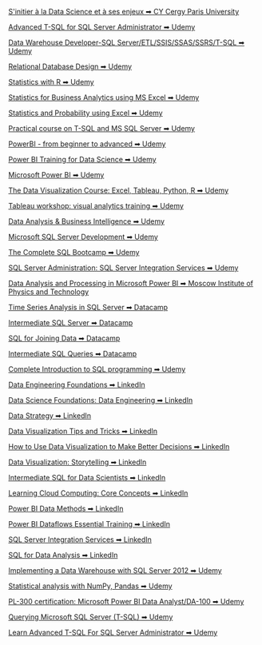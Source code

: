 <a href="https://drive.google.com/file/d/187OIHVu94qsEeKln3SCe1boQfrt77AxK/view">S'initier à la Data Science et à ses enjeux ➡ CY Cergy Paris University</a>

<a href="https://www.udemy.com/certificate/UC-89a0f801-c45b-48d9-8c7c-d6bc03bd2e91/">Advanced T-SQL for SQL Server Administrator ➡ Udemy</a>

<a href="https://www.udemy.com/certificate/UC-6a203fc7-9828-4b16-b381-f150c836c9b9/">Data Warehouse Developer-SQL Server/ETL/SSIS/SSAS/SSRS/T-SQL ➡ Udemy</a>

<a href="https://www.udemy.com/certificate/UC-ac678604-1911-4a2f-beb4-7c3f0a0ae551/">Relational Database Design ➡ Udemy</a>

<a href="https://www.udemy.com/certificate/UC-c046005b-54fb-4d4e-aba8-4fec8c49e0fe/">Statistics with R ➡ Udemy</a>

<a href="https://www.udemy.com/certificate/UC-cc24dfef-3ade-41d0-8192-7eaa7a96b510/">Statistics for Business Analytics using MS Excel ➡ Udemy</a>

<a href="https://www.udemy.com/certificate/UC-9cd02a2d-e3e4-4ddc-b1c9-40011fda8adb/">Statistics and Probability using Excel ➡ Udemy</a>

<a href="https://www.udemy.com/certificate/UC-7b3bac6b-a7ba-48ca-9417-162fbfe81010/">Practical course on T-SQL and MS SQL Server ➡ Udemy</a>

<a href="https://www.udemy.com/certificate/UC-c0ba507b-e17d-4502-93c0-d504cf1bb858/">PowerBI - from beginner to advanced ➡ Udemy</a>

<a href="https://www.udemy.com/certificate/UC-bb7e51c5-1906-4666-8d09-95cfd0511492/">Power BI Training for Data Science ➡ Udemy</a>

<a href="https://www.udemy.com/certificate/UC-bb7f9899-5c32-4b29-a098-37455b761822/">Microsoft Power BI ➡ Udemy</a>

<a href="https://www.udemy.com/certificate/UC-cacdcbfb-b076-463d-b3c1-0102ecc1ef48/">The Data Visualization Course: Excel, Tableau, Python, R ➡ Udemy</a>

<a href="https://www.udemy.com/certificate/UC-bf92bd87-a056-4c6f-9a8d-c857246d65f4/">Tableau workshop: visual analytics training ➡ Udemy</a>

<a href="https://www.udemy.com/certificate/UC-79c661cd-585d-4bc7-921b-e5831b9637ee/">Data Analysis & Business Intelligence ➡ Udemy</a>

<a href="https://www.udemy.com/certificate/UC-33db19e9-3577-488d-9e9a-fbe6a2aec059/">Microsoft SQL Server Development ➡ Udemy</a>

<a href="https://www.udemy.com/certificate/UC-69abba15-b274-4f23-ab31-62b482b22697/">The Complete SQL Bootcamp ➡ Udemy</a>

<a href="https://www.udemy.com/certificate/UC-8705148c-4f79-47f2-8c17-4a0d130b45d4/">SQL Server Administration: SQL Server Integration Services ➡ Udemy</a>

<a href="https://www.coursera.org/account/accomplishments/verify/U2MF9NY6GTRM">Data Analysis and Processing in Microsoft Power BI ➡ Moscow Institute of Physics and Technology</a>

<a href="https://www.datacamp.com/statement-of-accomplishment/course/587097414cb74ae592a0756c936d7a05567d8875">Time Series Analysis in SQL Server ➡ Datacamp</a>

<a href="https://www.datacamp.com/statement-of-accomplishment/course/cc870fc51acdb13c7881ed7976194406e6ced2f2">Intermediate SQL Server ➡ Datacamp</a>

<a href="https://www.datacamp.com/statement-of-accomplishment/course/724ac6e7e3991f88ba2241b5e5f8c90854343da8">SQL for Joining Data ➡ Datacamp</a>

<a href="https://www.datacamp.com/statement-of-accomplishment/course/040f8abe65c28a265270a4d43d1927866b954bcc">Intermediate SQL Queries ➡ Datacamp</a>

<a href="https://www.udemy.com/certificate/UC-aedf7f57-1eee-43b3-9dcc-8505002e4082/">Complete Introduction to SQL programming ➡ Udemy</a>

<a href="https://www.linkedin.com/learning/certificates/3b2eec528ebe34f364e450f8f8c4fc82b96107a74ca658dd4ae83ac0b0aee1a1">Data Engineering Foundations ➡ LinkedIn</a>

<a href="https://www.linkedin.com/learning/certificates/b1d0be7add8c1a9a937e2b5b6eccf9df2398d527aca738b7707859bae1870060">Data Science Foundations: Data Engineering ➡ LinkedIn</a>

<a href="https://www.linkedin.com/learning/certificates/22fa44dc928cdb69d4d113e5af0874a59b0fb78d5149a68b6c99c669af1945d9">Data Strategy ➡ LinkedIn</a>

<a href="https://www.linkedin.com/learning/certificates/eeef437069592e900a65de37809977feba7c8f42a4fd010a804123dd19bc95b8">Data Visualization Tips and Tricks ➡ LinkedIn</a>

<a href="https://www.linkedin.com/learning/certificates/efcbc900d13ce64ee8af39a3262b5501c263a8eb236719ff20a7a52cf11122c7">How to Use Data Visualization to Make Better Decisions ➡ LinkedIn</a>

<a href="https://www.linkedin.com/learning/certificates/47b0a54c68ad9eb8a234149fa508dce301da3caa971885eab9ad6c83c5f33c5b">Data Visualization: Storytelling ➡ LinkedIn</a>

<a href="https://www.linkedin.com/learning/certificates/598d234e3d73087064f960e7c7996b6e7a1dafe2e08c552ebbb767fab9c84ca2">Intermediate SQL for Data Scientists ➡ LinkedIn</a>

<a href="https://www.linkedin.com/learning/certificates/ff9aabdd4897df3e84f76a41cdea49aba261f046198f0f1234e640def98f9eec">Learning Cloud Computing: Core Concepts ➡ LinkedIn</a>

<a href="https://www.linkedin.com/learning/certificates/d7f1a516aad3d04976e781c7b0e92b063c4f91edb8358a1aba7d382e77cce815">Power BI Data Methods ➡ LinkedIn</a>

<a href="https://www.linkedin.com/learning/certificates/8367098e97a5af545256c00860a250eceb9442fab0fd7f547ac0656ed0efa5cc">Power BI Dataflows Essential Training ➡ LinkedIn</a>

<a href="https://www.linkedin.com/learning/certificates/261de4afb73a136a6b3e6c32c5e7a836fc7c6da236f9a70d5216d586d6afb60e">SQL Server Integration Services ➡ LinkedIn</a>

<a href="https://www.linkedin.com/learning/certificates/ff88ff80082e61df2f8e5d3cbb6f7b670dadbc5daf38b8e2be5ded17dc92a079">SQL for Data Analysis ➡ LinkedIn</a>

<a href="https://www.udemy.com/certificate/UC-190262cb-9b34-409b-b437-5050cd612d7a/">Implementing a Data Warehouse with SQL Server 2012 ➡ Udemy</a>

<a href="https://www.udemy.com/certificate/UC-a4cdcd39-feeb-4399-a141-915b779cee8a/">Statistical analysis with NumPy, Pandas ➡ Udemy</a>

<a href="https://www.udemy.com/certificate/UC-a462aba8-282d-438e-acfe-f19f5938dd27/">PL-300 certification: Microsoft Power BI Data Analyst/DA-100 ➡ Udemy</a>

<a href="https://www.udemy.com/certificate/UC-6c654d7f-edfc-437d-8bea-a4bec148682e/">Querying Microsoft SQL Server (T-SQL) ➡ Udemy</a>

<a href="https://www.udemy.com/certificate/UC-89a0f801-c45b-48d9-8c7c-d6bc03bd2e91/">Learn Advanced T-SQL For SQL Server Administrator ➡ Udemy</a>
